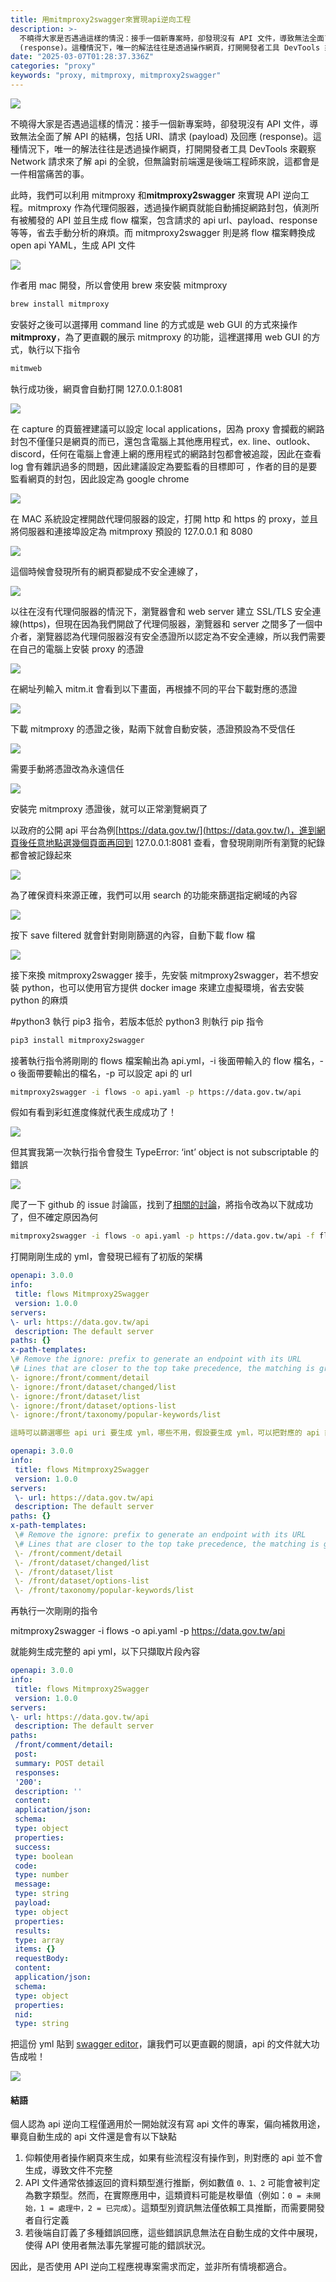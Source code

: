 ```yaml
---
title: 用mitmproxy2swagger來實現api逆向工程
description: >-
  不曉得大家是否遇過這樣的情況：接手一個新專案時，卻發現沒有 API 文件，導致無法全面了解 API 的結構，包括 URI、請求 (payload) 及回應
  (response)。這種情況下，唯一的解法往往是透過操作網頁，打開開發者工具 DevTools 來觀察 Network…
date: "2025-03-07T01:28:37.336Z"
categories: "proxy"
keywords: "proxy, mitmproxy, mitmproxy2swagger"
---
```


![](/img/1__Y7ec4CcZh0i8hmU1dFvqng.jpeg)

不曉得大家是否遇過這樣的情況：接手一個新專案時，卻發現沒有 API 文件，導致無法全面了解 API 的結構，包括 URI、請求 (payload) 及回應 (response)。這種情況下，唯一的解法往往是透過操作網頁，打開開發者工具 DevTools 來觀察 Network 請求來了解 api 的全貌，但無論對前端還是後端工程師來說，這都會是一件相當痛苦的事。

此時，我們可以利用 mitmproxy 和**mitmproxy2swagger** 來實現 API 逆向工程。mitmproxy 作為代理伺服器，透過操作網頁就能自動捕捉網路封包，偵測所有被觸發的 API 並且生成 flow 檔案，包含請求的 api url、payload、response 等等，省去手動分析的麻煩。而 mitmproxy2swagger 則是將 flow 檔案轉換成 open api YAML，生成 API 文件

![](/img/1__23VvDLZL7bnqXA____SqM__xA.png)

作者用 mac 開發，所以會使用 brew 來安裝 mitmproxy

```bash
brew install mitmproxy
```

安裝好之後可以選擇用 command line 的方式或是 web GUI 的方式來操作**mitmproxy**，為了更直觀的展示 mitmproxy 的功能，這裡選擇用 web GUI 的方式，執行以下指令

```bash
mitmweb
```

執行成功後，網頁會自動打開 127.0.0.1:8081

![](/img/1__xclU9A1SglTX6fP7cwRoyw.png)

在 capture 的頁籤裡建議可以設定 local applications，因為 proxy 會攔截的網路封包不僅僅只是網頁的而已，還包含電腦上其他應用程式，ex. line、outlook、discord，任何在電腦上會連上網的應用程式的網路封包都會被追蹤，因此在查看 log 會有雜訊過多的問題，因此建議設定為要監看的目標即可 ，作者的目的是要監看網頁的封包，因此設定為 google chrome

![](/img/1__kAX9N2XBDbkFRAMjlS7XqQ.png)

在 MAC 系統設定裡開啟代理伺服器的設定，打開 http 和 https 的 proxy，並且將伺服器和連接埠設定為 mitmproxy 預設的 127.0.0.1 和 8080

![](/img/1__gI5O8C0KVOlx7DFOYYCXYQ.png)

這個時候會發現所有的網頁都變成不安全連線了，

![](/img/1__xULjLWIyPw__VLUgCE2y5vg.png)

以往在沒有代理伺服器的情況下，瀏覽器會和 web server 建立 SSL/TLS 安全連線(https)，但現在因為我們開啟了代理伺服器，瀏覽器和 server 之間多了一個中介者，瀏覽器認為代理伺服器沒有安全憑證所以認定為不安全連線，所以我們需要在自己的電腦上安裝 proxy 的憑證

![](/img/1__z07x1Ug42O3iXThzYMnefg.png)

在網址列輸入 mitm.it 會看到以下畫面，再根據不同的平台下載對應的憑證

![](/img/1__bCtpbWjVyEgmvkC7oWgQBQ.png)

下載 mitmproxy 的憑證之後，點兩下就會自動安裝，憑證預設為不受信任

![](/img/1__ZyI7XQSKBdfIzzshaEU01Q.png)

需要手動將憑證改為永遠信任

![](/img/1__HXtfNkR6Xc1SbnXNmwlTbA.png)

安裝完 mitmproxy 憑證後，就可以正常瀏覽網頁了

以政府的公開 api 平台為例[https://data.gov.tw/](https://data.gov.tw/)，進到網頁後任意地點選幾個頁面再回到 127.0.0.1:8081 查看，會發現剛剛所有瀏覽的紀錄都會被記錄起來

![](/img/1__6lLg1dmd__O__0MLiiLtH8Kg.png)

為了確保資料來源正確，我們可以用 search 的功能來篩選指定網域的內容

![](/img/1__qCJ7kmonDYKB2kB8xZsFuQ.png)

按下 save filtered 就會針對剛剛篩選的內容，自動下載 flow 檔

![](/img/1__MdzwOIqtLdmyw4RvoXapDw.png)

接下來換 mitmproxy2swagger 接手，先安裝 mitmproxy2swagger，若不想安裝 python，也可以使用官方提供 docker image 來建立虛擬環境，省去安裝 python 的麻煩

#python3 執行 pip3 指令，若版本低於 python3 則執行 pip 指令

```bash
pip3 install mitmproxy2swagger
```

接著執行指令將剛剛的 flows 檔案輸出為 api.yml，-i 後面帶輸入的 flow 檔名，-o 後面帶要輸出的檔名，-p 可以設定 api 的 url

```bash
mitmproxy2swagger -i flows -o api.yaml -p https://data.gov.tw/api
```

假如有看到彩虹進度條就代表生成成功了！

![](/img/1__d__rXRTrAYEDrmlM2CgLDWQ.png)

但其實我第一次執行指令會發生 TypeError: ‘int’ object is not subscriptable 的錯誤

![](/img/1__V6ZpS0yL2e__65JP1kCp3Ig.png)

爬了一下 github 的 issue 討論區，找到了[相關的討論](https://github.com/alufers/mitmproxy2swagger/issues/95)，將指令改為以下就成功了，但不確定原因為何

```bash
mitmproxy2swagger -i flows -o api.yaml -p https://data.gov.tw/api -f flow
```

打開剛剛生成的 yml，會發現已經有了初版的架構

```yml
openapi: 3.0.0
info:
 title: flows Mitmproxy2Swagger
 version: 1.0.0
servers:
\- url: https://data.gov.tw/api
 description: The default server
paths: {}
x-path-templates:
\# Remove the ignore: prefix to generate an endpoint with its URL
\# Lines that are closer to the top take precedence, the matching is greedy
\- ignore:/front/comment/detail
\- ignore:/front/dataset/changed/list
\- ignore:/front/dataset/list
\- ignore:/front/dataset/options-list
\- ignore:/front/taxonomy/popular-keywords/list

這時可以篩選哪些 api uri 要生成 yml，哪些不用，假設要生成 yml，可以把對應的 api 前面的「ignore：」移除

openapi: 3.0.0
info:
 title: flows Mitmproxy2Swagger
 version: 1.0.0
servers:
 \- url: https://data.gov.tw/api
 description: The default server
paths: {}
x-path-templates:
 \# Remove the ignore: prefix to generate an endpoint with its URL
 \# Lines that are closer to the top take precedence, the matching is greedy
 \- /front/comment/detail
 \- /front/dataset/changed/list
 \- /front/dataset/list
 \- /front/dataset/options-list
 \- /front/taxonomy/popular-keywords/list
```

再執行一次剛剛的指令

mitmproxy2swagger -i flows -o api.yaml -p https://data.gov.tw/api

就能夠生成完整的 api yml，以下只擷取片段內容

```yml
openapi: 3.0.0
info:
 title: flows Mitmproxy2Swagger
 version: 1.0.0
servers:
\- url: https://data.gov.tw/api
 description: The default server
paths:
 /front/comment/detail:
 post:
 summary: POST detail
 responses:
 '200':
 description: ''
 content:
 application/json:
 schema:
 type: object
 properties:
 success:
 type: boolean
 code:
 type: number
 message:
 type: string
 payload:
 type: object
 properties:
 results:
 type: array
 items: {}
 requestBody:
 content:
 application/json:
 schema:
 type: object
 properties:
 nid:
 type: string
```

把這份 yml 貼到 [swagger editor](https://editor.swagger.io/)，讓我們可以更直觀的閱讀，api 的文件就大功告成啦！

![](/img/1________S67dklZIAtaVbYMKZAg.png)

#### 結語

個人認為 api 逆向工程僅適用於一開始就沒有寫 api 文件的專案，偏向補救用途，畢竟自動生成的 api 文件還是會有以下缺點

1.  仰賴使用者操作網頁來生成，如果有些流程沒有操作到，則對應的 api 並不會生成，導致文件不完整
2.  API 文件通常依據返回的資料類型進行推斷，例如數值 `0、1、2` 可能會被判定為數字類型。然而，在實際應用中，這類資料可能是枚舉值（例如：`0 = 未開始，1 = 處理中，2 = 已完成`）。這類型別資訊無法僅依賴工具推斷，而需要開發者自行定義
3.  若後端自訂義了多種錯誤回應，這些錯誤訊息無法在自動生成的文件中展現，使得 API 使用者無法事先掌握可能的錯誤狀況。

因此，是否使用 API 逆向工程應視專案需求而定，並非所有情境都適合。
